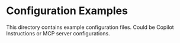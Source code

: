 
# Configuration Examples
This directory contains example configuration files.  Could be Copilot Instructions or MCP server configurations.

